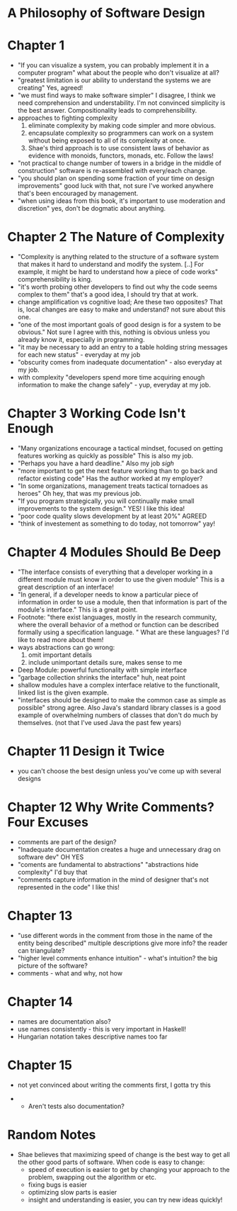 # A Philosophy of Software Design

# Chapter 1

* "If you can visualize a system, you can probably implement it in a computer program" what about the people who don't visualize at all?
* "greatest limitation is our ability to understand the systems we are creating" Yes, agreed!
* "we must find ways to make software simpler" I disagree, I think we need comprehension and understability. I'm not convinced simplicity is the best answer. Compositionality leads to comprehensibility.
* approaches to fighting complexity
  1. eliminate complexity by making code simpler and more obvious.
  2. encapsulate complexity so programmers can work on a system without being exposed to all of its complexity at once.
  3. Shae's third approach is to use consistent laws of behavior as evidence with monoids, functors, monads, etc. Follow the laws!
* "not practical to change number of towers in a bridge in the middle of construction" software is re-assembled with every/each change.
* "you should plan on spending some fraction of your time on design improvements" good luck with that, not sure I've worked anywhere that's been encouraged by management.
* "when using ideas from this book, it's important to use moderation and discretion" yes, don't be dogmatic about anything.

# Chapter 2 The Nature of Complexity

* "Complexity is anything related to the structure of a software system that makes it hard to understand and modify the system. [..] For example, it might be hard to understand how a piece of code works" comprehensibility is king.
* "it's worth probing other developers to find out why the code seems complex to them" that's a good idea, I should try that at work.
* change amplification vs cognitive load; Are these two opposites? That is, local changes are easy to make and understand? not sure about this one.
* "one of the most important goals of good design is for a system to be obvious." Not sure I agree with this, nothing is obvious unless you already know it, especially in programming.
* "it may be necessary to add an entry to a table holding string messages for each new status" - everyday at my job
* "obscurity comes from inadequate documentation" - also everyday at my job.
* with complexity "developers spend more time acquiring enough information to make the change safely" - yup, everyday at my job.

# Chapter 3 Working Code Isn't Enough

* "Many organizations encourage a tactical mindset, focused on getting features working as quickly as possible" This is also my job.
* "Perhaps you have a hard deadline." Also my job *sigh*
* "more important to get the next feature working than to go back and refactor existing code" Has the author worked at my employer?
* "In some organizations, management treats tactical tornadoes as heroes" Oh hey, that was my previous job.
* "If you program strategically, you will continually make small improvements to the system design." YES! I like this idea!
* "poor code quality slows development by at least 20%" AGREED
* "think of investement as something to do today, not tomorrow" yay!

# Chapter 4 Modules Should Be Deep

* "The interface consists of everything that a developer working in a different module must know in order to use the given module" This is a great description of an interface!
* "In general, if a developer needs to know a particular piece of information in order to use a module, then that information is part of the module's interface." This is a great point.
* Footnote: "there exist languages, mostly in the research community, where the overall behavior of a method or function can be described formally using a specification language. " What are these languages? I'd like to read more about them!
* ways abstractions can go wrong:
  1. omit important details
  2. include unimportant details
  sure, makes sense to me
* Deep Module: powerful functionality with simple interface
* "garbage collection shrinks the interface" huh, neat point
* shallow modules have a complex interface relative to the functionalit, linked list is the given example.
* "interfaces should be designed to make the common case as simple as possible" strong agree. Also Java's standard library classes is a good example of overwhelming numbers of classes that don't do much by themselves. (not that I've used Java the past few years)

# Chapter 11 Design it Twice
* you can't choose the best design unless you've come up with several designs

# Chapter 12 Why Write Comments? Four Excuses
* comments are part of the design?
* "Inadequate documentation creates a huge and unnecessary drag on software dev" OH YES
* "coments are fundamental to abstractions" "abstractions hide complexity" I'd buy that
* "comments capture information in the mind of designer that's not represented in the code" I like this!

# Chapter 13
* "use different words in the comment from those in the name of the entity being described" multiple descriptions give more info? the reader can triangulate?
* "higher level comments enhance intuition" - what's intuition? the big picture of the software?
* comments - what and why, not how

# Chapter 14
* names are documentation also?
* use names consistently - this is very important in Haskell!
* Hungarian notation takes descriptive names too far

# Chapter 15
* not yet convinced about writing the comments first, I gotta try this

* * Aren't tests also documentation?

# Random Notes

* Shae believes that maximizing speed of change is the best way to get all the other good parts of software. When code is easy to change:
  * speed of execution is easier to get by changing your approach to the problem, swapping out the algorithm or etc.
  * fixing bugs is easier
  * optimizing slow parts is easier
  * insight and understanding is easier, you can try new ideas quickly!
